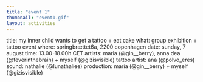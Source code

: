 ```yaml
---
title: "event 1"
thumbnail: "event1.gif"
layout: activities
---
```

title: 		my inner child wants to get a tattoo + eat cake
what:		group exhibition + tattoo event
where: 		springbrættet6a, 2200 copenhagen
date: 		sunday, 7 august
time: 		13.00-18.00h CET
artists: 	maria (@gin__berry), anna dea (@feverinthebrain) + myself (@gizisvisible)
tattoo artist:	ana (@polvo_eres)
sound:		nathalie (@lunathaliee)
production:	maria (@gin__berry) + myself (@gizisvisible)
